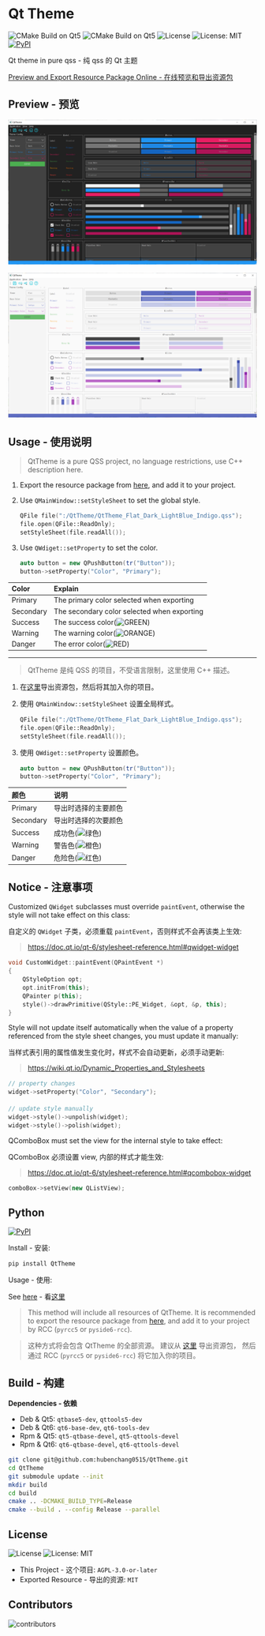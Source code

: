# Qt Theme

![CMake Build on Qt5](https://github.com/hubenchang0515/QtTheme/actions/workflows/cmake-qt5.yml/badge.svg)
![CMake Build on Qt5](https://github.com/hubenchang0515/QtTheme/actions/workflows/cmake-qt6.yml/badge.svg)
![License](https://img.shields.io/github/license/hubenchang0515/QtTheme?label=License
)
![License: MIT](https://img.shields.io/badge/License-MIT-lightgreen.svg)
[![PyPI](https://img.shields.io/pypi/v/QtTheme?label=pypi%20package)](https://pypi.org/project/QtTheme/)

Qt theme in pure qss - 纯 qss 的 Qt 主题

[Preview and Export Resource Package Online - 在线预览和导出资源包](https://hubenchang0515.github.io/moe-tools/#/qt-theme)

## Preview - 预览

![dark](./doc/image/dark.png)

![light](./doc/image/light.png)

## Usage - 使用说明

> QtTheme is a pure QSS project, no language restrictions, use C++ description here.

1. Export the resource package from [here](https://hubenchang0515.github.io/moe-tools/#/qt-theme), and add it to your project.

2. Use `QMainWindow::setStyleSheet` to set the global style.
    ```c++
    QFile file(":/QtTheme/QtTheme_Flat_Dark_LightBlue_Indigo.qss");
    file.open(QFile::ReadOnly);
    setStyleSheet(file.readAll());
    ```
3. Use `QWdiget::setProperty` to set the color.
    ```c++
    auto button = new QPushButton(tr("Button"));
    button->setProperty("Color", "Primary");
    ```

| Color        | Explain                                                                    |
| :----------- | :------------------------------------------------------------------------- |
| Primary      | The primary color selected when exporting                                  |
| Secondary    | The secondary color selected when exporting                                |
| Success      | The success color(![GREEN](https://placehold.co/16x16/4caf50/4caf50.png))  |
| Warning      | The warning color(![ORANGE](https://placehold.co/16x16/ff9800/ff9800.png)) |
| Danger       | The error color(![RED](https://placehold.co/16x16/f44336/f44336.png))      |

--- 

> QtTheme 是纯 QSS 的项目，不受语言限制，这里使用 C++ 描述。

1. 在[这里](https://hubenchang0515.github.io/moe-tools/#/qt-theme)导出资源包，然后将其加入你的项目。

2. 使用 `QMainWindow::setStyleSheet` 设置全局样式。
    ```c++
    QFile file(":/QtTheme/QtTheme_Flat_Dark_LightBlue_Indigo.qss");
    file.open(QFile::ReadOnly);
    setStyleSheet(file.readAll());
    ```

3. 使用 `QWdiget::setProperty` 设置颜色。
    ```c++
    auto button = new QPushButton(tr("Button"));
    button->setProperty("Color", "Primary");
    ```

| 颜色          | 说明                                                         |
| :----------- | :----------------------------------------------------------  |
| Primary      | 导出时选择的主要颜色                                           |
| Secondary    | 导出时选择的次要颜色                                           |
| Success      | 成功色(![绿色](https://placehold.co/16x16/4caf50/4caf50.png)) |
| Warning      | 警告色(![橙色](https://placehold.co/16x16/ff9800/ff9800.png)) |
| Danger       | 危险色(![红色](https://placehold.co/16x16/f44336/f44336.png)) |

## Notice - 注意事项

Customized `QWidget` subclasses must override `paintEvent`, otherwise the style will not take effect on this class:  

自定义的 `QWidget` 子类，必须重载 `paintEvent`，否则样式不会再该类上生效:  

> https://doc.qt.io/qt-6/stylesheet-reference.html#qwidget-widget

```cpp
void CustomWidget::paintEvent(QPaintEvent *)
{
    QStyleOption opt;
    opt.initFrom(this);
    QPainter p(this);
    style()->drawPrimitive(QStyle::PE_Widget, &opt, &p, this);
}
```


Style will not update itself automatically when the value of a property referenced from the style sheet changes, you must update it manually:  

当样式表引用的属性值发生变化时，样式不会自动更新，必须手动更新:  

> https://wiki.qt.io/Dynamic_Properties_and_Stylesheets

```cpp
// property changes
widget->setProperty("Color", "Secondary");

// update style manually
widget->style()->unpolish(widget);
widget->style()->polish(widget);
```

QComboBox must set the view for the internal style to take effect:  

QComboBox 必须设置 view, 内部的样式才能生效:  

> https://doc.qt.io/qt-6/stylesheet-reference.html#qcombobox-widget

```cpp
comboBox->setView(new QListView);
```

## Python

[![PyPI](https://img.shields.io/pypi/v/QtTheme?label=pypi%20package)](https://pypi.org/project/QtTheme/)

Install - 安装:  

```bash
pip install QtTheme
```

Usage - 使用:  

See [here](https://pypi.org/project/QtTheme/) - 看[这里](https://pypi.org/project/QtTheme/)

> This method will include all resources of QtTheme. 
> It is recommended to export the resource package from [here](https://hubenchang0515.github.io/QtTheme/), 
> and add it to your project by RCC (`pyrcc5` or `pyside6-rcc`).

> 这种方式将会包含 QtTheme 的全部资源。
> 建议从 [这里](https://hubenchang0515.github.io/QtTheme/) 导出资源包，
> 然后通过 RCC (`pyrcc5` or `pyside6-rcc`) 将它加入你的项目。

## Build - 构建

**Dependencies - 依赖**  

* Deb & Qt5: `qtbase5-dev`, `qttools5-dev`  
* Deb & Qt6: `qt6-base-dev`, `qt6-tools-dev`  
* Rpm & Qt5: `qt5-qtbase-devel`, `qt5-qttools-devel`  
* Rpm & Qt6: `qt6-qtbase-devel`, `qt6-qttools-devel`  

```bash
git clone git@github.com:hubenchang0515/QtTheme.git
cd QtTheme
git submodule update --init
mkdir build
cd build
cmake .. -DCMAKE_BUILD_TYPE=Release
cmake --build . --config Release --parallel
```

## License

![License](https://img.shields.io/github/license/hubenchang0515/QtTheme?label=License
)
![License: MIT](https://img.shields.io/badge/License-MIT-lightgreen.svg)

* This Project - 这个项目: `AGPL-3.0-or-later` 
* Exported Resource - 导出的资源: `MIT`

## Contributors

![contributors](https://contrib.rocks/image?repo=hubenchang0515/QtTheme)